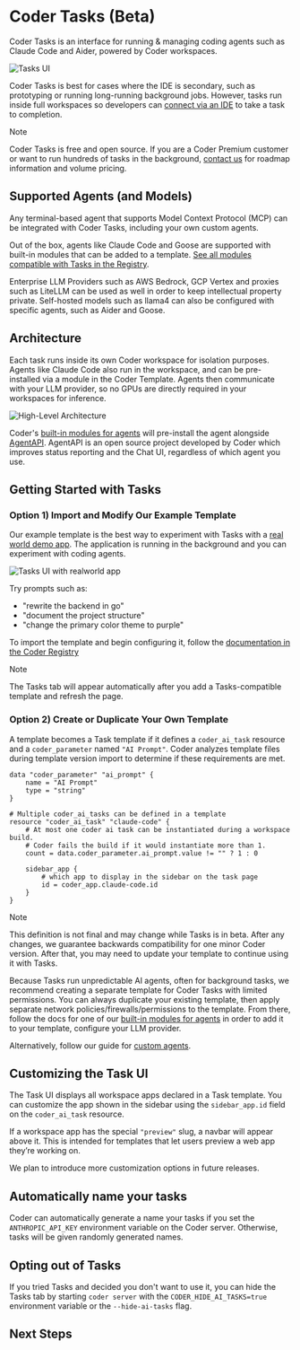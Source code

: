 # Coder Tasks (Beta)

Coder Tasks is an interface for running & managing coding agents such as Claude Code and Aider, powered by Coder workspaces.

![Tasks UI](../images/guides/ai-agents/tasks-ui.png)

Coder Tasks is best for cases where the IDE is secondary, such as prototyping or running long-running background jobs. However, tasks run inside full workspaces so developers can [connect via an IDE](../user-guides/workspace-access) to take a task to completion.

> [!NOTE]
> Coder Tasks is free and open source. If you are a Coder Premium customer or want to run hundreds of tasks in the background, [contact us](https://coder.com/contact) for roadmap information and volume pricing.

## Supported Agents (and Models)

Any terminal-based agent that supports Model Context Protocol (MCP) can be integrated with Coder Tasks, including your own custom agents.

Out of the box, agents like Claude Code and Goose are supported with built-in modules that can be added to a template. [See all modules compatible with Tasks in the Registry](https://registry.coder.com/modules?search=tag%3Atasks).

Enterprise LLM Providers such as AWS Bedrock, GCP Vertex and proxies such as LiteLLM can be used as well in order to keep intellectual property private. Self-hosted models such as llama4 can also be configured with specific agents, such as Aider and Goose.

## Architecture

Each task runs inside its own Coder workspace for isolation purposes. Agents like Claude Code also run in the workspace, and can be pre-installed via a module in the Coder Template. Agents then communicate with your LLM provider, so no GPUs are directly required in your workspaces for inference.

![High-Level Architecture](../images/guides/ai-agents/architecture-high-level.png)

Coder's [built-in modules for agents](https://registry.coder.com/modules?search=tag%3Atasks) will pre-install the agent alongside [AgentAPI](https://github.com/DanielRondonGarcia/agentapi). AgentAPI is an open source project developed by Coder which improves status reporting and the Chat UI, regardless of which agent you use.

## Getting Started with Tasks

### Option 1&rpar; Import and Modify Our Example Template

Our example template is the best way to experiment with Tasks with a [real world demo app](https://github.com/gothinkster/realworld). The application is running in the background and you can experiment with coding agents.

![Tasks UI with realworld app](../images/guides/ai-agents/realworld-ui.png)

Try prompts such as:

- "rewrite the backend in go"
- "document the project structure"
- "change the primary color theme to purple"

To import the template and begin configuring it, follow the [documentation in the Coder Registry](https://registry.coder.com/templates/coder-labs/tasks-docker)

> [!NOTE]
> The Tasks tab will appear automatically after you add a Tasks-compatible template and refresh the page.

### Option 2&rpar; Create or Duplicate Your Own Template

A template becomes a Task template if it defines a `coder_ai_task` resource and a `coder_parameter` named `"AI Prompt"`. Coder analyzes template files during template version import to determine if these requirements are met.

```hcl
data "coder_parameter" "ai_prompt" {
    name = "AI Prompt"
    type = "string"
}

# Multiple coder_ai_tasks can be defined in a template
resource "coder_ai_task" "claude-code" {
    # At most one coder ai task can be instantiated during a workspace build.
    # Coder fails the build if it would instantiate more than 1.
    count = data.coder_parameter.ai_prompt.value != "" ? 1 : 0

    sidebar_app {
        # which app to display in the sidebar on the task page
        id = coder_app.claude-code.id
    }
}
```

> [!NOTE]
> This definition is not final and may change while Tasks is in beta. After any changes, we guarantee backwards compatibility for one minor Coder version. After that, you may need to update your template to continue using it with Tasks.

Because Tasks run unpredictable AI agents, often for background tasks, we recommend creating a separate template for Coder Tasks with limited permissions. You can always duplicate your existing template, then apply separate network policies/firewalls/permissions to the template. From there, follow the docs for one of our [built-in modules for agents](https://registry.coder.com/modules?search=tag%3Atasks) in order to add it to your template, configure your LLM provider.

Alternatively, follow our guide for [custom agents](./custom-agents.md).

## Customizing the Task UI

The Task UI displays all workspace apps declared in a Task template. You can customize the app shown in the sidebar using the `sidebar_app.id` field on the `coder_ai_task` resource.

If a workspace app has the special `"preview"` slug, a navbar will appear above it. This is intended for templates that let users preview a web app they’re working on.

We plan to introduce more customization options in future releases.

## Automatically name your tasks

Coder can automatically generate a name your tasks if you set the `ANTHROPIC_API_KEY` environment variable on the Coder server. Otherwise, tasks will be given randomly generated names.

## Opting out of Tasks

If you tried Tasks and decided you don't want to use it, you can hide the Tasks tab by starting `coder server` with the `CODER_HIDE_AI_TASKS=true` environment variable or the `--hide-ai-tasks` flag.

## Next Steps

<children></children>
